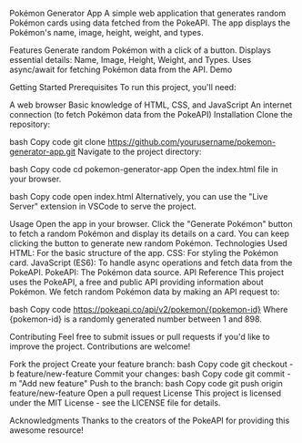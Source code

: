 Pokémon Generator App
A simple web application that generates random Pokémon cards using data fetched from the PokeAPI. The app displays the Pokémon's name, image, height, weight, and types.

Features
Generate random Pokémon with a click of a button.
Displays essential details: Name, Image, Height, Weight, and Types.
Uses async/await for fetching Pokémon data from the API.
Demo
<!-- Add a GIF or screenshot of your app in action -->

Getting Started
Prerequisites
To run this project, you'll need:

A web browser
Basic knowledge of HTML, CSS, and JavaScript
An internet connection (to fetch Pokémon data from the PokeAPI)
Installation
Clone the repository:

bash
Copy code
git clone https://github.com/yourusername/pokemon-generator-app.git
Navigate to the project directory:

bash
Copy code
cd pokemon-generator-app
Open the index.html file in your browser.

bash
Copy code
open index.html
Alternatively, you can use the "Live Server" extension in VSCode to serve the project.

Usage
Open the app in your browser.
Click the "Generate Pokémon" button to fetch a random Pokémon and display its details on a card.
You can keep clicking the button to generate new random Pokémon.
Technologies Used
HTML: For the basic structure of the app.
CSS: For styling the Pokémon card.
JavaScript (ES6): To handle async operations and fetch data from the PokeAPI.
PokeAPI: The Pokémon data source.
API Reference
This project uses the PokeAPI, a free and public API providing information about Pokémon. We fetch random Pokémon data by making an API request to:

bash
Copy code
https://pokeapi.co/api/v2/pokemon/{pokemon-id}
Where {pokemon-id} is a randomly generated number between 1 and 898.


Contributing
Feel free to submit issues or pull requests if you'd like to improve the project. Contributions are welcome!

Fork the project
Create your feature branch:
bash
Copy code
git checkout -b feature/new-feature
Commit your changes:
bash
Copy code
git commit -m "Add new feature"
Push to the branch:
bash
Copy code
git push origin feature/new-feature
Open a pull request
License
This project is licensed under the MIT License - see the LICENSE file for details.

Acknowledgments
Thanks to the creators of the PokeAPI for providing this awesome resource!
